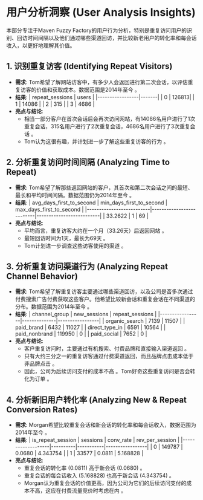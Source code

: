 # 用户分析洞察 (User Analysis Insights)

本部分专注于Maven Fuzzy Factory的用户行为分析，特别是重复访问用户的识别、回访时间间隔以及他们通过哪些渠道回访，并比较新老用户的转化率和每会话收入，以更好地理解其价值。

## 1. 识别重复访客 (Identifying Repeat Visitors)

* **需求**: Tom希望了解网站访客中，有多少人会返回进行第二次会话，以评估重复访客的价值和获取成本。数据范围是2014年至今 。
* **结果**:
    | repeat_sessions | users |
    |-----------------|-------|
    | 0               | 126813|
    | 1               | 14086 |
    | 2               | 315   |
    | 3               | 4686  |
* **亮点与结论**:
    * 相当一部分客户在首次会话后会再次访问网站，有14086名用户进行了1次重复会话，315名用户进行了2次重复会话，4686名用户进行了3次重复会话 。
    * Tom认为这很有趣，并计划进一步了解这些重复访客的行为 。

## 2. 分析重复访问时间间隔 (Analyzing Time to Repeat)

* **需求**: Tom希望了解那些返回网站的客户，其首次和第二次会话之间的最短、最长和平均时间间隔。数据范围仍为2014年至今 。
* **结果**:
    | avg_days_first_to_second | min_days_first_to_second | max_days_first_to_second |
    |--------------------------|--------------------------|--------------------------|
    | 33.2622                  | 1                        | 69                       |
* **亮点与结论**:
    * 平均而言，重复访客大约在一个月（33.26天）后返回网站 。
    * 最短回访时间为1天，最长为69天 。
    * Tom计划进一步调查这些访客使用的渠道 。

## 3. 分析重复访问渠道行为 (Analyzing Repeat Channel Behavior)

* **需求**: Tom希望了解重复访客主要通过哪些渠道回访，以及公司是否多次通过付费搜索广告付费获取这些客户。他希望比较新会话和重复会话在不同渠道的分布。数据范围为2014年至今 。
* **结果**:
    | channel_group   | new_sessions | repeat_sessions |
    |-----------------|--------------|-----------------|
    | organic_search  | 7139         | 11507           |
    | paid_brand      | 6432         | 11027           |
    | direct_type_in  | 6591         | 10564           |
    | paid_nonbrand   | 119950       | 0               |
    | paid_social     | 7652         | 0               |
* **亮点与结论**:
    * 客户重复访问时，主要通过有机搜索、付费品牌和直接输入渠道返回 。
    * 只有大约三分之一的重复访客通过付费渠道返回，而且品牌点击成本低于非品牌点击 。
    * 因此，公司为后续访问支付的成本不高 。Tom好奇这些重复访问是否会转化为订单 。

## 4. 分析新旧用户转化率 (Analyzing New & Repeat Conversion Rates)

* **需求**: Morgan希望比较重复会话和新会话的转化率和每会话收入，数据范围为2014年至今 。
* **结果**:
    | is_repeat_session | sessions | conv_rate | rev_per_session |
    |-------------------|----------|-----------|-----------------|
    | 0                 | 149787   | 0.0680    | 4.343754        |
    | 1                 | 33577    | 0.0811    | 5.168828        |
* **亮点与结论**:
    * 重复会话的转化率 (0.0811) 高于新会话 (0.0680) 。
    * 重复会话的每会话收入 (5.168828) 也高于新会话 (4.343754) 。
    * Morgan认为重复会话的价值更高，因为公司为它们的后续访问支付的成本不高，这应在付费流量竞价时考虑在内 。
